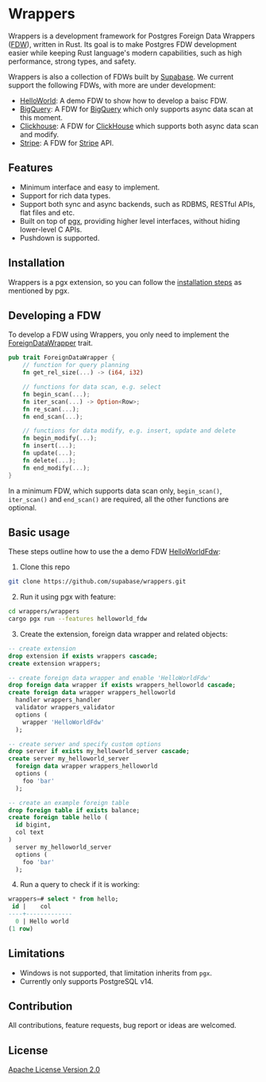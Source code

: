 # Wrappers

Wrappers is a development framework for Postgres Foreign Data Wrappers ([FDW](https://wiki.postgresql.org/wiki/Foreign_data_wrappers)), written in Rust. Its goal is to make Postgres FDW development easier while keeping Rust language's modern capabilities, such as high performance, strong types, and safety.

Wrappers is also a collection of FDWs built by [Supabase](https://www.supabase.com). We current support the following FDWs, with more are under development:

- [HelloWorld](./wrappers/src/fdw/helloworld_fdw): A demo FDW to show how to develop a baisc FDW.
- [BigQuery](./wrappers/src/fdw/bigquery_fdw): A FDW for [BigQuery](https://cloud.google.com/bigquery) which only supports async data scan at this moment. 
- [Clickhouse](./wrappers/src/fdw/clickhouse_fdw): A FDW for [ClickHouse](https://clickhouse.com/) which supports both async data scan and modify. 
- [Stripe](./wrappers/src/fdw/stripe_fdw): A FDW for [Stripe](https://stripe.com/) API.

## Features

- Minimum interface and easy to implement.
- Support for rich data types.
- Support both sync and async backends, such as RDBMS, RESTful APIs, flat files and etc.
- Built on top of [pgx](https://github.com/tcdi/pgx), providing higher level interfaces, without hiding lower-level C APIs.
- Pushdown is supported.

## Installation

Wrappers is a pgx extension, so you can follow the [installation steps](https://github.com/tcdi/pgx#system-requirements) as mentioned by pgx.

## Developing a FDW

To develop a FDW using Wrappers, you only need to implement the [ForeignDataWrapper](./supabase-wrappers/src/interface.rs) trait.

```rust
pub trait ForeignDataWrapper {
    // function for query planning
    fn get_rel_size(...) -> (i64, i32)

    // functions for data scan, e.g. select
    fn begin_scan(...);
    fn iter_scan(...) -> Option<Row>;
    fn re_scan(...);
    fn end_scan(...);

    // functions for data modify, e.g. insert, update and delete
    fn begin_modify(...);
    fn insert(...);
    fn update(...);
    fn delete(...);
    fn end_modify(...);
}
```

In a minimum FDW, which supports data scan only, `begin_scan()`, `iter_scan()` and `end_scan()` are required, all the other functions are optional.

## Basic usage

These steps outline how to use the a demo FDW [HelloWorldFdw](./wrappers/src/fdw/helloworld_fdw):

1. Clone this repo

```bash
git clone https://github.com/supabase/wrappers.git
```

2. Run it using pgx with feature:

```bash
cd wrappers/wrappers
cargo pgx run --features helloworld_fdw
```

3. Create the extension, foreign data wrapper and related objects:

```sql
-- create extension
drop extension if exists wrappers cascade;
create extension wrappers;

-- create foreign data wrapper and enable 'HelloWorldFdw'
drop foreign data wrapper if exists wrappers_helloworld cascade;
create foreign data wrapper wrappers_helloworld
  handler wrappers_handler
  validator wrappers_validator
  options (
    wrapper 'HelloWorldFdw'
  );

-- create server and specify custom options
drop server if exists my_helloworld_server cascade;
create server my_helloworld_server
  foreign data wrapper wrappers_helloworld
  options (
    foo 'bar'
  );

-- create an example foreign table
drop foreign table if exists balance;
create foreign table hello (
  id bigint,
  col text
)
  server my_helloworld_server
  options (
    foo 'bar'
  );
```

4. Run a query to check if it is working:

```sql
wrappers=# select * from hello;
 id |    col
----+-------------
  0 | Hello world
(1 row)
```

## Limitations

- Windows is not supported, that limitation inherits from `pgx`.
- Currently only supports PostgreSQL v14.

## Contribution

All contributions, feature requests, bug report or ideas are welcomed.

## License

[Apache License Version 2.0](./LICENSE)

